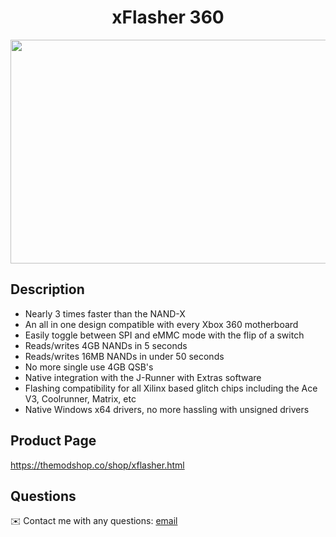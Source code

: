 
<h1 align="center">xFlasher 360</h1>
<p align="center">
  <img width="580" height="358" src="https://i.imgur.com/RE13A5d.png">
</p>  

## Description
  
- Nearly 3 times faster than the NAND-X
- An all in one design compatible with every Xbox 360 motherboard
- Easily toggle between SPI and eMMC mode with the flip of a switch
- Reads/writes 4GB NANDs in 5 seconds
- Reads/writes 16MB NANDs in under 50 seconds
- No more single use 4GB QSB's
- Native integration with the J-Runner with Extras software
- Flashing compatibility for all Xilinx based glitch chips including the Ace V3, Coolrunner, Matrix, etc
- Native Windows x64 drivers, no more hassling with unsigned drivers

## Product Page
https://themodshop.co/shop/xflasher.html
  
## Questions
✉️ Contact me with any questions: [email](mailto:support@themodshop.co)<br />

    
